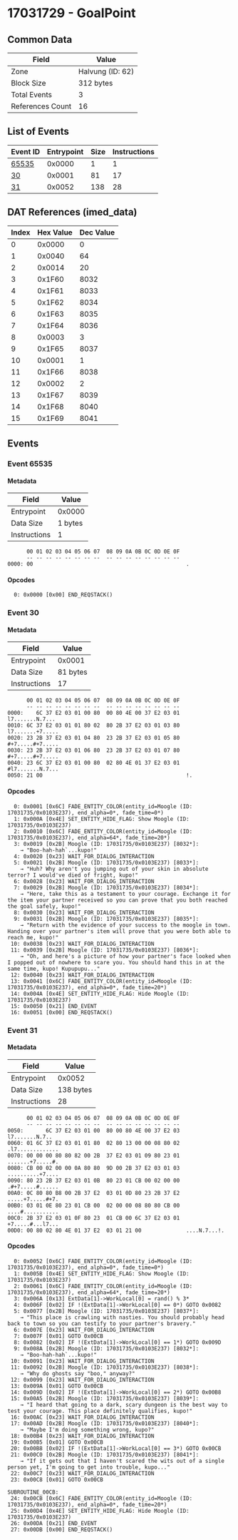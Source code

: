 # 17031729 - GoalPoint

## Common Data

| Field            | Value            |
|------------------|------------------|
| Zone             | Halvung (ID: 62) |
| Block Size       | 312 bytes        |
| Total Events     | 3                |
| References Count | 16               |

## List of Events

| Event ID              | Entrypoint   |   Size |   Instructions |
|-----------------------|--------------|--------|----------------|
| [65535](#event-65535) | 0x0000       |      1 |              1 |
| [30](#event-30)       | 0x0001       |     81 |             17 |
| [31](#event-31)       | 0x0052       |    138 |             28 |

## DAT References (imed_data)

|   Index | Hex Value   |   Dec Value |
|---------|-------------|-------------|
|       0 | 0x0000      |           0 |
|       1 | 0x0040      |          64 |
|       2 | 0x0014      |          20 |
|       3 | 0x1F60      |        8032 |
|       4 | 0x1F61      |        8033 |
|       5 | 0x1F62      |        8034 |
|       6 | 0x1F63      |        8035 |
|       7 | 0x1F64      |        8036 |
|       8 | 0x0003      |           3 |
|       9 | 0x1F65      |        8037 |
|      10 | 0x0001      |           1 |
|      11 | 0x1F66      |        8038 |
|      12 | 0x0002      |           2 |
|      13 | 0x1F67      |        8039 |
|      14 | 0x1F68      |        8040 |
|      15 | 0x1F69      |        8041 |

## Events

### Event 65535

#### Metadata

| Field        | Value   |
|--------------|---------|
| Entrypoint   | 0x0000  |
| Data Size    | 1 bytes |
| Instructions | 1       |

```
      00 01 02 03 04 05 06 07  08 09 0A 0B 0C 0D 0E 0F
      -- -- -- -- -- -- -- --  -- -- -- -- -- -- -- --
0000: 00                                                .               
```

#### Opcodes

```
  0: 0x0000 [0x00] END_REQSTACK()
```

### Event 30

#### Metadata

| Field        | Value    |
|--------------|----------|
| Entrypoint   | 0x0001   |
| Data Size    | 81 bytes |
| Instructions | 17       |

```
      00 01 02 03 04 05 06 07  08 09 0A 0B 0C 0D 0E 0F
      -- -- -- -- -- -- -- --  -- -- -- -- -- -- -- --
0000:    6C 37 E2 03 01 00 80  00 80 4E 00 37 E2 03 01   l7.......N.7...
0010: 6C 37 E2 03 01 01 80 02  80 2B 37 E2 03 01 03 80  l7.......+7.....
0020: 23 2B 37 E2 03 01 04 80  23 2B 37 E2 03 01 05 80  #+7.....#+7.....
0030: 23 2B 37 E2 03 01 06 80  23 2B 37 E2 03 01 07 80  #+7.....#+7.....
0040: 23 6C 37 E2 03 01 00 80  02 80 4E 01 37 E2 03 01  #l7.......N.7...
0050: 21 00                                             !.              
```

#### Opcodes

```
  0: 0x0001 [0x6C] FADE_ENTITY_COLOR(entity_id=Moogle (ID: 17031735/0x0103E237), end_alpha=0*, fade_time=0*)
  1: 0x000A [0x4E] SET_ENTITY_HIDE_FLAG: Show Moogle (ID: 17031735/0x0103E237)
  2: 0x0010 [0x6C] FADE_ENTITY_COLOR(entity_id=Moogle (ID: 17031735/0x0103E237), end_alpha=64*, fade_time=20*)
  3: 0x0019 [0x2B] Moogle (ID: 17031735/0x0103E237) [8032*]:
    → "Boo-hah-hah`...kupo!"
  4: 0x0020 [0x23] WAIT_FOR_DIALOG_INTERACTION
  5: 0x0021 [0x2B] Moogle (ID: 17031735/0x0103E237) [8033*]:
    → "Huh? Why aren't you jumping out of your skin in absolute terror? I would've died of fright, kupo!"
  6: 0x0028 [0x23] WAIT_FOR_DIALOG_INTERACTION
  7: 0x0029 [0x2B] Moogle (ID: 17031735/0x0103E237) [8034*]:
    → "Here, take this as a testament to your courage. Exchange it for the item your partner received so you can prove that you both reached the goal safely, kupo!"
  8: 0x0030 [0x23] WAIT_FOR_DIALOG_INTERACTION
  9: 0x0031 [0x2B] Moogle (ID: 17031735/0x0103E237) [8035*]:
    → "Return with the evidence of your success to the moogle in town. Handing over your partner's item will prove that you were both able to reach me, kupo!"
 10: 0x0038 [0x23] WAIT_FOR_DIALOG_INTERACTION
 11: 0x0039 [0x2B] Moogle (ID: 17031735/0x0103E237) [8036*]:
    → "Oh, and here's a picture of how your partner's face looked when I popped out of nowhere to scare you. You should hand this in at the same time, kupo! Kupupupu..."
 12: 0x0040 [0x23] WAIT_FOR_DIALOG_INTERACTION
 13: 0x0041 [0x6C] FADE_ENTITY_COLOR(entity_id=Moogle (ID: 17031735/0x0103E237), end_alpha=0*, fade_time=20*)
 14: 0x004A [0x4E] SET_ENTITY_HIDE_FLAG: Hide Moogle (ID: 17031735/0x0103E237)
 15: 0x0050 [0x21] END_EVENT
 16: 0x0051 [0x00] END_REQSTACK()
```

### Event 31

#### Metadata

| Field        | Value     |
|--------------|-----------|
| Entrypoint   | 0x0052    |
| Data Size    | 138 bytes |
| Instructions | 28        |

```
      00 01 02 03 04 05 06 07  08 09 0A 0B 0C 0D 0E 0F
      -- -- -- -- -- -- -- --  -- -- -- -- -- -- -- --
0050:       6C 37 E2 03 01 00  80 00 80 4E 00 37 E2 03    l7.......N.7..
0060: 01 6C 37 E2 03 01 01 80  02 80 13 00 00 08 80 02  .l7.............
0070: 00 00 00 80 80 82 00 2B  37 E2 03 01 09 80 23 01  .......+7.....#.
0080: CB 00 02 00 00 0A 80 80  9D 00 2B 37 E2 03 01 03  ..........+7....
0090: 80 23 2B 37 E2 03 01 0B  80 23 01 CB 00 02 00 00  .#+7.....#......
00A0: 0C 80 80 B8 00 2B 37 E2  03 01 0D 80 23 2B 37 E2  .....+7.....#+7.
00B0: 03 01 0E 80 23 01 CB 00  02 00 00 08 80 80 CB 00  ....#...........
00C0: 2B 37 E2 03 01 0F 80 23  01 CB 00 6C 37 E2 03 01  +7.....#...l7...
00D0: 00 80 02 80 4E 01 37 E2  03 01 21 00              ....N.7...!.    
```

#### Opcodes

```
  0: 0x0052 [0x6C] FADE_ENTITY_COLOR(entity_id=Moogle (ID: 17031735/0x0103E237), end_alpha=0*, fade_time=0*)
  1: 0x005B [0x4E] SET_ENTITY_HIDE_FLAG: Show Moogle (ID: 17031735/0x0103E237)
  2: 0x0061 [0x6C] FADE_ENTITY_COLOR(entity_id=Moogle (ID: 17031735/0x0103E237), end_alpha=64*, fade_time=20*)
  3: 0x006A [0x13] ExtData[1]->WorkLocal[0] = rand() % 3*
  4: 0x006F [0x02] IF !(ExtData[1]->WorkLocal[0] == 0*) GOTO 0x0082
  5: 0x0077 [0x2B] Moogle (ID: 17031735/0x0103E237) [8037*]:
    → "This place is crawling with nasties. You should probably head back to town so you can testify to your partner's bravery."
  6: 0x007E [0x23] WAIT_FOR_DIALOG_INTERACTION
  7: 0x007F [0x01] GOTO 0x00CB
  8: 0x0082 [0x02] IF !(ExtData[1]->WorkLocal[0] == 1*) GOTO 0x009D
  9: 0x008A [0x2B] Moogle (ID: 17031735/0x0103E237) [8032*]:
    → "Boo-hah-hah`...kupo!"
 10: 0x0091 [0x23] WAIT_FOR_DIALOG_INTERACTION
 11: 0x0092 [0x2B] Moogle (ID: 17031735/0x0103E237) [8038*]:
    → "Why do ghosts say "boo," anyway?"
 12: 0x0099 [0x23] WAIT_FOR_DIALOG_INTERACTION
 13: 0x009A [0x01] GOTO 0x00CB
 14: 0x009D [0x02] IF !(ExtData[1]->WorkLocal[0] == 2*) GOTO 0x00B8
 15: 0x00A5 [0x2B] Moogle (ID: 17031735/0x0103E237) [8039*]:
    → "I heard that going to a dark, scary dungeon is the best way to test your courage. This place definitely qualifies, kupo!"
 16: 0x00AC [0x23] WAIT_FOR_DIALOG_INTERACTION
 17: 0x00AD [0x2B] Moogle (ID: 17031735/0x0103E237) [8040*]:
    → "Maybe I'm doing something wrong, kupo?"
 18: 0x00B4 [0x23] WAIT_FOR_DIALOG_INTERACTION
 19: 0x00B5 [0x01] GOTO 0x00CB
 20: 0x00B8 [0x02] IF !(ExtData[1]->WorkLocal[0] == 3*) GOTO 0x00CB
 21: 0x00C0 [0x2B] Moogle (ID: 17031735/0x0103E237) [8041*]:
    → "If it gets out that I haven't scared the wits out of a single person yet, I'm going to get into trouble, kupo..."
 22: 0x00C7 [0x23] WAIT_FOR_DIALOG_INTERACTION
 23: 0x00C8 [0x01] GOTO 0x00CB

SUBROUTINE_00CB:
 24: 0x00CB [0x6C] FADE_ENTITY_COLOR(entity_id=Moogle (ID: 17031735/0x0103E237), end_alpha=0*, fade_time=20*)
 25: 0x00D4 [0x4E] SET_ENTITY_HIDE_FLAG: Hide Moogle (ID: 17031735/0x0103E237)
 26: 0x00DA [0x21] END_EVENT
 27: 0x00DB [0x00] END_REQSTACK()
```
